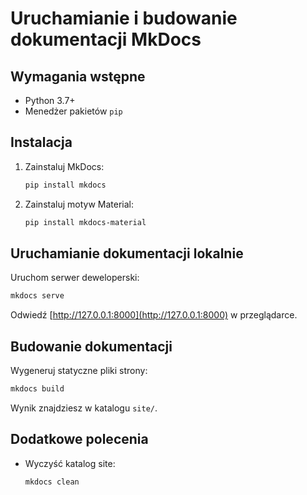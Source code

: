 # Uruchamianie i budowanie dokumentacji MkDocs

## Wymagania wstępne
- Python 3.7+
- Menedżer pakietów `pip`

## Instalacja

1. Zainstaluj MkDocs:
    ```bash
    pip install mkdocs
    ```

2. Zainstaluj motyw Material:
    ```bash
    pip install mkdocs-material
    ```

## Uruchamianie dokumentacji lokalnie

Uruchom serwer deweloperski:
```bash
mkdocs serve
```
Odwiedź [http://127.0.0.1:8000](http://127.0.0.1:8000) w przeglądarce.

## Budowanie dokumentacji

Wygeneruj statyczne pliki strony:
```bash
mkdocs build
```
Wynik znajdziesz w katalogu `site/`.

## Dodatkowe polecenia

- Wyczyść katalog site:
  ```bash
  mkdocs clean
  ```